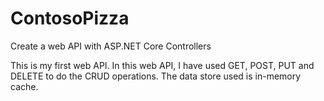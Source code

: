 # ContosoPizza
Create a web API with ASP.NET Core Controllers

This is my first web API.
In this web API, I have used GET, POST, PUT and DELETE to do the CRUD operations.
The data store used is in-memory cache.
